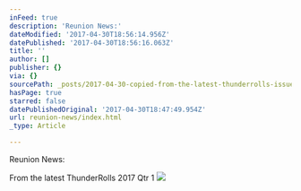 ```yaml
---
inFeed: true
description: 'Reunion News:'
dateModified: '2017-04-30T18:56:14.956Z'
datePublished: '2017-04-30T18:56:16.063Z'
title: ''
author: []
publisher: {}
via: {}
sourcePath: _posts/2017-04-30-copied-from-the-latest-thunderrolls-issue.md
hasPage: true
starred: false
datePublishedOriginal: '2017-04-30T18:47:49.954Z'
url: reunion-news/index.html
_type: Article

---
```

Reunion News:

From the latest ThunderRolls 2017 Qtr 1
![](https://the-grid-user-content.s3-us-west-2.amazonaws.com/86b7d537-1d5c-4c0f-8199-f71a98c4e8aa.png)